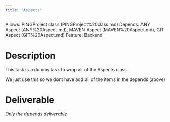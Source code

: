 ```yaml
---
title: "Aspects"
---
```

Allows: PINGProject class (PINGProject%20class.md)
Depends: ANY Aspect (ANY%20Aspect.md), MAVEN Aspect (MAVEN%20Aspect.md), GIT Aspect (GIT%20Aspect.md)
Feature: Backend

# Description

This task is a dummy task to wrap all of the Aspects class.

We just use this so we dont have add all of the items in the depends (above)

# Deliverable

*Only the depends deliverable*
